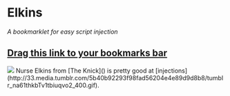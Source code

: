 # Elkins
_A bookmarklet for easy script injection_

<h2>
<a href='javascript:!function(o){function n(o,n){var e=o.reduce(function(o,n){return o[n]=1,o},{});return n.filter(function(o){return!e[o]})}function e(o){var n=[].lastIndexOf.call(o,".");return n>-1?o.slice(n+1):null}function t(o){var n=document.createElement("link");n.rel="stylesheet",n.href=o,document.head.appendChild(n)}function r(o,n){var e=new XMLHttpRequest;e.open("GET",o),e.onreadystatechange=function(){4===e.readyState&&n(e.response)},e.send()}function a(o,e,t){function r(){document.body.removeChild(a),a=null}var a,c=Object.keys(window);a=document.createElement("script"),a.src=o,a.onload=function(){var t=n(c,Object.keys(window));e&&e(o,t),r()},a.onerror=function(){t&&t(o),r()},document.body.appendChild(a)}function c(o){throw new Error("Script failed to load at "+o)}function s(o,n){console.log("Script loaded at "+o),n&&console.log("Globals created: "+(n.length?n.join(", "):"NONE"))}function l(o,n,r){var l=e(o);if(null==n&&(n=s),null==r&&(r=c),"js"===l)a(o,n,r);else{if("css"!==l)throw new Error("No method for resource "+o);t(o)}}function i(o){if(!j[o])throw new Error(o+" not found. Open a pull request.");return Array.isArray(j[o])?j[o].forEach(l):"string"==typeof j[o]?l(j[o]):void 0}function d(o){var n=m+o;a(n,s,c)}function u(o){var n=o.split("/"),e=n[0],t=n[1],l=n[2]||"master",i=[e,t,l].join("/");r(m+i+"/bower.json",function(o){var n=JSON.parse(o);console.log("bower.json loaded");var e=n.main;"."===e.charAt(0)&&(e=e.slice(1));var t=m+i+e;a(t,s,c)})}var m="https://rawgit.com/",j={jquery:"https://code.jquery.com/jquery-1.11.1.min.js",underscore:"http://cdnjs.cloudflare.com/ajax/libs/underscore.js/1.7.0/underscore-min.js",lodash:"http://cdnjs.cloudflare.com/ajax/libs/lodash.js/2.4.1/lodash.min.js",backbone:"http://cdnjs.cloudflare.com/ajax/libs/backbone.js/1.1.2/backbone-min.js",angular:"http://cdnjs.cloudflare.com/ajax/libs/angular.js/1.2.20/angular.min.js",ember:"http://cdnjs.cloudflare.com/ajax/libs/ember.js/1.7.0/ember.min.js",react:"http://cdnjs.cloudflare.com/ajax/libs/react/0.11.2/react.min.js",moment:"http://cdnjs.cloudflare.com/ajax/libs/moment.js/2.8.3/moment.min.js",d3:"http://cdnjs.cloudflare.com/ajax/libs/d3/3.4.11/d3.min.js",bootstrap:["http://maxcdn.bootstrapcdn.com/bootstrap/3.2.0/css/bootstrap.min.css","http://maxcdn.bootstrapcdn.com/bootstrap/3.2.0/js/bootstrap.min.js"]},f={library:i,ghPath:d,bower:u};"undefined"!=typeof module?module.exports=f:o.Elkins=f}(this);"'>
  Drag this link to your bookmarks bar
</a>
</h2>

<img src="https://dl.dropboxusercontent.com/u/26194775/img/theknick_cinemaxpromo__twocolumncontent.jpg">
Nurse Elkins from [The Knick]() is pretty good at [injections](http://33.media.tumblr.com/5b40b92293f98fad56204e4e89d9d8b8/tumblr_na61thkbTv1tbiuqvo2_400.gif).
